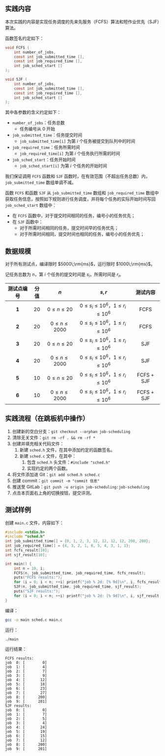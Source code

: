 ## 实践内容

本次实践的内容是实现任务调度的先来先服务（FCFS）算法和短作业优先（SJF）算法。

函数签名约定如下：

```c
void FCFS (
    int number_of_jobs,
    const int job_submitted_time [],
    const int job_required_time [],
    int job_sched_start []
);

void SJF (
    int number_of_jobs,
    const int job_submitted_time [],
    const int job_required_time [],
    int job_sched_start []
);
```

其中各参数的含义约定如下：

- `number_of_jobs`：任务总数
  - 任务编号从 0 开始
- `job_submitted_time`：任务提交时间
  - `job_submitted_time[i]` 为第 $i$ 个任务被提交到队列中的时间
- `job_required_time`：任务所需时间
  - `job_required_time[i]` 为第 $i$ 个任务执行所需的时间
- `job_sched_start`：任务开始时间
  - `job_sched_start[i]` 为第 $i$ 个任务的开始时间

我们保证调用 `FCFS` 函数和 `SJF` 函数时，在有效范围（不超出任务总数）内，`job_submitted_time` 数组单调不减。

函数 `FCFS` 和函数 `SJF` 从 `job_submitted_time` 数组和 `job_required_time` 数组中获取任务信息，按照如下规则进行任务调度，并将每个任务的实际开始时间写回 `job_sched_start` 数组中：

- 在 `FCFS` 函数中，对于提交时间相同的任务，编号小的任务优先；
- 在 `SJF` 函数中：
  - 对于所需时间相同的任务，提交时间早的任务优先；
  - 对于所需时间相同，提交时间也相同的任务，编号小的任务优先；

## 数据规模

对于所有测试点，编译限时 $5000\;\rm{ms}$，运行限时 $1000\;\rm{ms}$。

记任务总数为 $n$，第 $i$ 个任务的提交时间是 $s_i$，所需时间是 $r_i$。

| 测试点编号 | 分值 | $n$ | $s, r$ | 测试内容 |
|:--------:|:--------:|:--------:|:--------:|:--------:|
| **1** | $20$ | $0 \le n\le 20$ | $0\le s_i \le 10^6$，$1\le r_i \le 10^6$ | FCFS |
| **2** | $20$ | $0 \le n\le 2000$ | $0\le s_i \le 10^6$，$1\le r_i \le 10^6$ | FCFS |
| **3** | $20$ | $0 \le n\le 20$ |  $0\le s_i \le 10^6$，$1\le r_i \le 10^6$ | SJF |
| **4** | $20$ | $0 \le n\le 2000$ | $0\le s_i \le 10^6$，$1\le r_i \le 10^6$ | SJF |
| **5** | $10$ | $0 \le n\le 20$ |  $0\le s_i \le 10^6$，$1\le r_i \le 10^6$ | FCFS + SJF |
| **6** | $10$ | $0 \le n\le 2000$ | $0\le s_i \le 10^6$，$1\le r_i \le 10^6$ | FCFS + SJF |

## 实践流程（在跳板机中操作）

1. 创建新的空白分支：`git checkout --orphan job-scheduling`
2. 清除无关文件：`git rm -rf . && rm -rf *`
3. 创建并填充相关代码文件：
   1. 新建 `sched.h` 文件，在其中添加约定的函数签名。
   2. 新建 `sched.c` 文件，在其中：
      1. 包含 `sched.h` 头文件：`#include "sched.h"`
      2. 实现约定的两个函数。
4. 将文件添加进 Git：`git add sched.h sched.c`
5. 创建 commit：`git commit -m "commit 信息"`
6. 推送至 GitLab：`git push -u origin job-scheduling:job-scheduling`
7. 点击本页面右上角的切换按钮，提交评测。

## 测试样例

创建 `main.c` 文件，内容如下：

```c
#include <stdio.h>
#include "sched.h"
int job_submitted_time[] = {0, 1, 2, 3, 12, 12, 12, 12, 200, 200};
int job_required_time[] = {4, 3, 2, 1, 6, 5, 4, 3, 1, 1};
int fcfs_result[10];
int sjf_result[10];

int main() {
    int n = 10, i;
    FCFS(n, job_submitted_time, job_required_time, fcfs_result);
    puts("FCFS results:");
    for (i = 0; i < n; ++i) printf("job % 2d: [% 9d]\n", i, fcfs_result[i]);
    SJF(n, job_submitted_time, job_required_time, sjf_result);
    puts("SJF results:");
    for (i = 0; i < n; ++i) printf("job % 2d: [% 9d]\n", i, sjf_result[i]);
}
```

编译：

```sh
gcc -o main sched.c main.c
```

运行：

```sh
./main
```

运行结果：

```plain
FCFS results:
job  0: [        0]
job  1: [        4]
job  2: [        7]
job  3: [        9]
job  4: [       12]
job  5: [       18]
job  6: [       23]
job  7: [       27]
job  8: [      200]
job  9: [      201]
SJF results:
job  0: [        0]
job  1: [        7]
job  2: [        5]
job  3: [        4]
job  4: [       24]
job  5: [       19]
job  6: [       15]
job  7: [       12]
job  8: [      200]
job  9: [      201]
```
